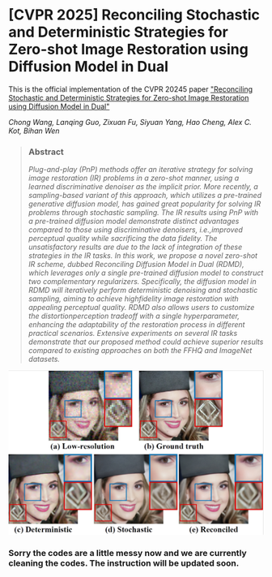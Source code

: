 # [CVPR 2025] Reconciling Stochastic and Deterministic Strategies for Zero-shot Image Restoration using Diffusion Model in Dual
This is the official implementation of the CVPR 20245 paper 
["Reconciling Stochastic and Deterministic Strategies for Zero-shot Image Restoration using Diffusion Model in Dual"]("https://openaccess.thecvf.com/content/CVPR2025/papers/Wang_Reconciling_Stochastic_and_Deterministic_Strategies_for_Zero-shot_Image_Restoration_using_CVPR_2025_paper.pdf")

*Chong Wang, Lanqing Guo, Zixuan Fu, Siyuan Yang, Hao Cheng, Alex C. Kot, Bihan Wen*

>  ### Abstract
> *Plug-and-play (PnP) methods offer an iterative strategy for solving image restoration (IR) problems in a zero-shot manner, using a learned discriminative denoiser as the implicit prior. More recently, a sampling-based variant of this approach, which utilizes a pre-trained generative diffusion model, has gained great popularity for solving IR problems through stochastic sampling. The IR results using PnP with a pre-trained diffusion model demonstrate distinct advantages compared to those using discriminative denoisers, i.e.,improved perceptual quality while sacrificing the data fidelity. The unsatisfactory results are due to the lack of integration of these strategies in the IR tasks. In this work, we propose a novel zero-shot IR scheme, dubbed Reconciling Diffusion Model in Dual (RDMD), which leverages only a single pre-trained diffusion model to construct two complementary regularizers. Specifically, the diffusion model in RDMD will iteratively perform deterministic denoising and stochastic sampling, aiming to achieve highfidelity image restoration with appealing perceptual quality. RDMD also allows users to customize the distortionperception tradeoff with a single hyperparameter, enhancing the adaptability of the restoration process in different practical scenarios. Extensive experiments on several IR tasks demonstrate that our proposed method could achieve superior results compared to existing approaches on both the FFHQ and ImageNet datasets.*
<!-- ![Intro](/assets/intro.png) -->
<p align="center">
<img src="assets/intro.png" width="550px"/>
</p>

### Sorry the codes are a little messy now and we are currently cleaning the codes. The instruction will be updated soon.
